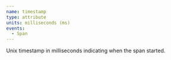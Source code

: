 ```yaml
---
name: timestamp
type: attribute
units: milliseconds (ms)
events:
  - Span
---
```


Unix timestamp in milliseconds indicating when the span started.